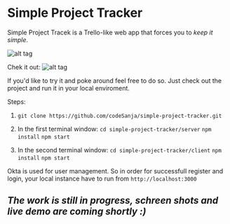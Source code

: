 # Simple Project Tracker

Simple Project Tracek is a Trello-like web app that forces you to *keep it simple*.

![alt tag](https://lh3.googleusercontent.com/US7_NlPh6Q0T29eiqqovh4xNSf-caQ-uwP5SqKHjOPpxG28pzr-_XHEDzHHUjdQ_Sly26GOfun2htJdzk5Xk=w1902-h921-rw)


Chek it out:
![alt tag](https://lh4.googleusercontent.com/ng2T1AqU2gkV5dnUNn1o51TP2AFYQpkwgRwGNHyYoLZDqO8LrE8985KntxMKX4BOmHflcfnhipL_taibow-6=w1902-h921-rw)

If you'd like to try it and poke around feel free to do so.
Just check out the project and run it in your local enviroment.

Steps:
1. `git clone https://github.com/codeSanja/simple-project-tracker.git`

2. In the first terminal window: 
`cd simple-project-tracker/server`
`npm install`
`npm start`

3. In the second terminal window: 
`cd simple-project-tracker/client`
`npm install`
`npm start`

Okta is used for user management. So in order for successfull register and login, your local instance have to run from `http://localhost:3000`


## *The work is still in progress, schreen shots and live demo are coming shortly :)*
